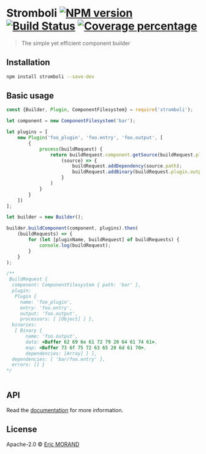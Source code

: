 # Stromboli [![NPM version][npm-image]][npm-url] [![Build Status][travis-image]][travis-url] [![Coverage percentage][coveralls-image]][coveralls-url]

> The simple yet efficient component builder

## Installation

```bash
npm install stromboli --save-dev
```

## Basic usage

```javascript
const {Builder, Plugin, ComponentFilesystem} = require('stromboli');

let component = new ComponentFilesystem('bar');

let plugins = [
    new Plugin('foo_plugin', 'foo.entry', 'foo.output', [
        {
            process(buildRequest) {
                return buildRequest.component.getSource(buildRequest.plugin.entry).then(
                    (source) => {
                        buildRequest.addDependency(source.path);
                        buildRequest.addBinary(buildRequest.plugin.output, Buffer.from('binary data'), Buffer.from('source map'), ['a binary dependency', 'another binary dependency']);
                    }
                )
            }
        }
    ])
];

let builder = new Builder();

builder.buildComponent(component, plugins).then(
    (buildRequests) => {
        for (let [pluginName, buildRequest] of buildRequests) {
            console.log(buildRequest);
        }
    }
);

/**
 BuildRequest {
  component: ComponentFilesystem { path: 'bar' },
  plugin:
   Plugin {
     name: 'foo_plugin',
     entry: 'foo.entry',
     output: 'foo.output',
     processors: [ [Object] ] },
  binaries:
   [ Binary {
       name: 'foo.output',
       data: <Buffer 62 69 6e 61 72 79 20 64 61 74 61>,
       map: <Buffer 73 6f 75 72 63 65 20 6d 61 70>,
       dependencies: [Array] } ],
  dependencies: [ 'bar/foo.entry' ],
  errors: [] }
*/
    
```

## API

Read the [documentation](https://nightlycommit.github.io/stromboli) for more information.

## License

Apache-2.0 © [Eric MORAND]()

[npm-image]: https://badge.fury.io/js/stromboli.svg
[npm-url]: https://npmjs.org/package/stromboli
[travis-image]: https://travis-ci.org/NightlyCommit/stromboli.svg?branch=master
[travis-url]: https://travis-ci.org/NightlyCommit/stromboli
[coveralls-image]: https://coveralls.io/repos/github/NightlyCommit/stromboli/badge.svg
[coveralls-url]: https://coveralls.io/github/NightlyCommit/stromboli
